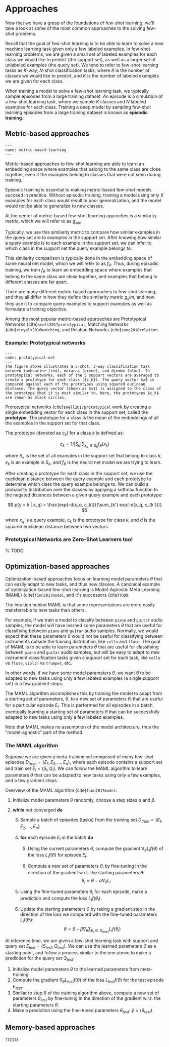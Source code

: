 # Approaches

Now that we have a grasp of the foundations of few-shot learning, 
we'll take a look at some of the most common approaches to the solving few-shot problems. 

Recall that the goal of few-shot learning is to be able to learn to solve a new machine learning task given only a few labeled examples. In few-shot learning problems, we are given a small set of labeled examples for each class we would like to predict (the support set), as well as a larger set of unlabeled examples (the query set). We tend to refer to few-shot learning tasks as $K$-way, $N$-shot classification tasks, where $K$ is the number of classes we would like to predict, and $K$ is the number of labeled examples we are given for each class. 

When training a model to solve a few-shot learning task, we typically sample episodes from a large training dataset. An episode is a simulation of a few-shot learning task, where we sample $K$ classes and $N$ labeled examples for each class. Training a deep model by sampling few-shot learning episodes from a large training dataset is known as **episodic training**.

## Metric-based approaches

```{figure} ../assets/foundations/metric-based-learning.png
---
name: metric-based-learning
---

```

Metric-based approaches to few-shot learning are able to learn an embedding space where examples that belong to the same class are close together, even if the examples belong to classes that were not seen during training. 

Episodic training is essential to making metric-based few-shot models succeed in practice. Without episodic training, training a model using only $K$ examples for each class would result in poor generalization, and the model would not be able to generalize to new classes. 

At the center of metric-based few-shot learning approches is a similarity _metric_, which we will refer to as $g_{sim}$. 

Typically, we use this similarity metric to compare how similar examples in the query set are to examples in the support set. After knowing how similar a query example is to each example in the support set, we can infer to which class in the support set the query example belongs to. 

This similarity comparison is typically done in the embedding space of some neural net model, which we will refer to as $f_\theta$. Thus, during episodic training, we train $f_\theta$ to learn an embedding space where examples that belong to the same class are close together, and examples that belong to different classes are far apart. 

There are many different metric-based approaches to few-shot learning, and they all differ in how they define the similarity metric $g_sim$, and how they use it to compare query examples to support examples as well as formulate a training objective.

Among the most popular metric-based approaches are Prototypical Networks {cite}`snell2017prototypical`, Matching Networks {cite}`vinyals2016matching`, and Relation Networks {cite}`sung2018relation`.

### Example: Prototypical networks

```{figure} ../assets/foundations/prototypical-net.png
---
name: prototypical-net
---
The figure above illustrates a 5-shot, 3-way classification task between tambourine (red), maracas (green), and djembe (blue). In prototypical networks, each of the 5 support vectors are averaged to create a prototype for each class ($c_k$). The query vector $x$ is compared against each of the prototypes using squared eucldean distance. The query vector (shown as $x$) is assigned to the class of the prototype that it is most similar to. Here, the prototypes $c_k$ are shown as black circles. 
```

Prorotypical networks {cite}`snell2017prototypical` work by creating a single embedding vector  for each class in the support set, called the **prototype**. The prototype for a class is the mean of the embeddings of all the examples in the support set for that class.

The prototype (denoted as $c_k$) for a class $k$ is defined as:

$$
c_k = 1 / |S_k| \sum_{x_k \in S_k} f_\theta(x_k)
$$

where $S_k$ is the set of all examples in the support set that belong to class $k$, $x_k$ is an example in $S_k$, and $f_\theta$ is the neural net model we are trying to learn. 

After creating a prototype for each class in the support set, we use the euclidean distance between the query example and each prototype to determine which class the query example belongs to. We can build a probability distribution over the classes by applying a softmax function to the negated distances between a given query example and each prototype:

$$
p(y = k | x_q) = \frac{exp(-d(x_q, c_k))}{\sum_{k'} exp(-d(x_q, c_{k'}))}
$$

where $x_q$ is a query example, $c_k$ is the prototype for class $k$, and $d$ is the squared euclidean distance between two vectors.

### Prototypical Networks are Zero-Shot Learners too!
% TODO

## Optimization-based approaches

Optimization-based approaches focus on learning model parameters $\theta$ that can easily adapt to new tasks, and thus new classes. A canonical example of optimization-based few-shot learning is Model-Agnostic Meta Learning (MAML) {cite}`finn2017model`,
and it's successors {cite}`TODO`. 

The intuition behind MAML is that some representations are more easily transferrable to new tasks than others. 

For example, if we train a model to classify between `piano` and `guitar` audio samples, the model will have learned some parameters $\theta$ that are useful for classifying between `piano` and `guitar` audio samples. Normally, we would expect that these parameters $\theta$ would not be useful for classifying between instruments outside the training distribution, like `cello` and `flute`. The goal of MAML is to be able to learn parameters $\theta$ that are useful for classifying between `piano` and `guitar` audio samples, but will be easy to adapt to new instrument classification tasks given a support set for each task, like `cello` vs `flute`, `violin` vs `trumpet`, etc.

In other words, if we have some model parameters $\theta$, we want $\theta$ to be adapted to new tasks using only a few labeled examples (a single support set) in a few gradient steps. 

The MAML algorithm accomplishes this by training the model to adapt from a starting set of parameters, $\theta$, to a new set of parameters $\theta_i$ that are useful for a particular episode $E_i$. This is performed for all episodes in a batch, eventually learning a starting set of parameters $\theta$ that can be successfully adapted to new tasks using only a few labeled examples.

Note that MAML makes no assumption of the model architecture, thus the "model-agnostic" part of the method.

### The MAML algorithm

Suppose we are given a meta-training set composed of many few-shot episodes $D_{train} = \{E_1, E_2, ..., E_n\}$, where each episode contains a support set and train set $E_i = (S_i, Q_i)$. We can follow the MAML algorithm to learn parameters $\theta$ that can be adapted to new tasks using only a few examples, and a few gradient steps. 


Overview of the MAML algorithm {cite}`finn2017model`:
1. Initialize model parameters $\theta$ randomly, choose a step sizes $\alpha$ and $\beta$.  
2. **while** not converged **do**

    3. Sample a batch of episodes (tasks) from the training set $D_{train} = \{E_1, E_2, ..., E_n\}$
    4. **for** each episode $E_i$ in the batch **do**

        5. Using the current parameters $\theta$, compute the gradient $\nabla_{\theta} L_i f(\theta)$ of the loss $L_if(\theta)$ for episode $E_i$.

        6. Compute a new set of parameters $\theta_i$ by fine-tuning in the direction of the gradient w.r.t. the starting parameters $\theta$: 
        $$\theta_i = \theta - \alpha \nabla_{\theta} L_i$$

    7. Using the fine-tuned parameters $\theta_i$ for each episode, make a prediction and compute the loss $L_{i}f(\theta_i)$.

    8. Update the starting parameters $\theta$ by taking a gradient step in the direction of the loss we computed with the fine-tuned parameters $L_{i}f(\theta_i)$:
    $$\theta = \theta - \beta \nabla_{\theta} \sum_{E_i \in D_{train}}L_i f(\theta_i)$$


At inference time, we are given a few-shot learning task with support and query set $E_{test} = (S_{test}, Q_{test})$. We can use the learned parameters $\theta$ as a starting point, and follow a process similar to the one above to make a prediction for the query set $Q_{test}$:  

1. Initialize model parameters $\theta$ to the learned parameters from meta-training.
2. Compute the gradient $\nabla_{\theta} L_{test} f(\theta)$ of the loss $L_{test}f(\theta)$ for the test episode $E_{test}$.
3. Similar to step 6 of the training algorithm above, compute a new set of parameters $\theta_{test}$ by fine-tuning in the direction of the gradient w.r.t. the starting parameters $\theta$. 
4. Make a prediction using the fine-tuned parameters $\theta_{test}$: $\hat{y} =(\theta_{test})$.

## Memory-based approaches

TODO
